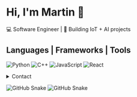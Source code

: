 # Hi, I'm Martin 👋

💻 Software Engineer | 🚀 Building IoT + AI projects  

## Languages | Frameworks | Tools 
![Python](https://img.shields.io/badge/-Python-3776AB?logo=python&logoColor=white)
![C++](https://img.shields.io/badge/-C++-00599C?logo=cplusplus&logoColor=white)
![JavaScript](https://img.shields.io/badge/-JavaScript-F7DF1E?logo=javascript&logoColor=black)
![React](https://img.shields.io/badge/-React-61DAFB?logo=react&logoColor=black)

<details>
  <summary> Contact </summary>
  Lets build something together
  martinarriagaalejos@gmail.com
</details>

![GitHub Snake](https://raw.githubusercontent.com/martin-arriaga/martin-arriaga/output/github-contribution-grid-snake.svg)
![GitHub Snake](https://raw.githubusercontent.com/martin-arriaga/martin-arriaga/output/github-contribution-grid-snake.svg)


